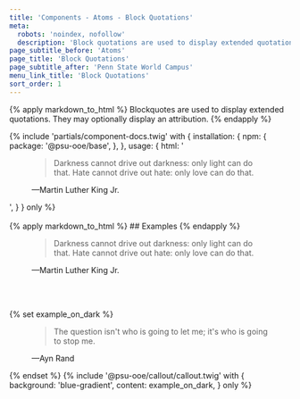 ```yaml
---
title: 'Components - Atoms - Block Quotations'
meta:
  robots: 'noindex, nofollow'
  description: 'Block quotations are used to display extended quotations.'
page_subtitle_before: 'Atoms'
page_title: 'Block Quotations'
page_subtitle_after: 'Penn State World Campus'
menu_link_title: 'Block Quotations'
sort_order: 1
---
```

{% apply markdown_to_html %}
  Blockquotes are used to display extended quotations. They may optionally display an attribution.
{% endapply %}

{% include 'partials/component-docs.twig' with {
  installation: {
    npm: {
      package: '@psu-ooe/base',
    },
  },
  usage: {
    html: '<figure>
  <blockquote>Darkness cannot drive out darkness: only light can do that. Hate cannot drive out hate: only love can do that.</blockquote>
  <figcaption>—Martin Luther King Jr.</figcaption>
</figure>',
  }
} only %}

<br>
<br>
{% apply markdown_to_html %}
  ## Examples
{% endapply %}

<figure>
  <blockquote>Darkness cannot drive out darkness: only light can do that. Hate cannot drive out hate: only love can do that.</blockquote>
  <figcaption>—Martin Luther King Jr.</figcaption>
</figure>
<br>
<br>

{% set example_on_dark %}
  <figure>
    <blockquote>The question isn't who is going to let me; it's who is going to stop me.</blockquote>
    <figcaption>—Ayn Rand</figcaption>
  </figure>
{% endset %}
{% include '@psu-ooe/callout/callout.twig' with {
  background: 'blue-gradient',
  content: example_on_dark,
} only %}